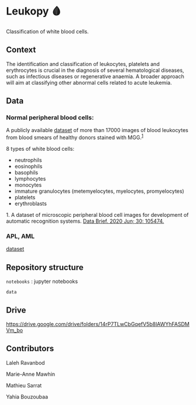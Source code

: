 # Leukopy 🩸

Classification of white blood cells.

## Context
The identification and classification of leukocytes, platelets and erythrocytes is crucial in the diagnosis of several hematological diseases, such as infectious diseases or regenerative anaemia.
A broader approach will aim at classifying other abnormal cells related to acute leukemia.

## Data

### Normal peripheral blood cells:
A publicly available [dataset](https://data.mendeley.com/datasets/snkd93bnjr/draft?a=d9582c71-9af0-4e59-9062-df30df05a121) of more than 17000 images of blood leukocytes from blood smears of healthy donors stained with MGG.<sup>[1](#footnote1)</sup>

8 types of white blood cells:
- neutrophils
- eosinophils
- basophils
- lymphocytes
- monocytes
- immature granulocytes (metemyelocytes, myelocytes, promyelocytes)
- platelets
- erythroblasts

<a name="footnote1">1.</a> A dataset of microscopic peripheral blood cell images for development of automatic recognition systems. [Data Brief. 2020 Jun; 30: 105474.](https://www.ncbi.nlm.nih.gov/pmc/articles/PMC7182702/)

### APL, AML

[dataset](https://www.kaggle.com/eugeneshenderov/acute-promyelocytic-leukemia-apl)

## Repository structure


```notebooks``` : jupyter notebooks  

```data```

## Drive
https://drive.google.com/drive/folders/14rP7TLwCbGqefV5b8lAWYhFASDMVm_bo

## Contributors

Laleh Ravanbod

Marie-Anne Mawhin

Mathieu Sarrat

Yahia Bouzoubaa
 
